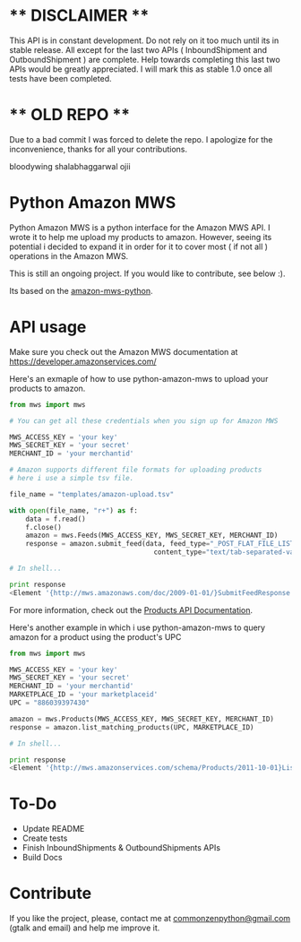 # ** DISCLAIMER **
This API is in constant development. Do not rely on it too much until its in stable release.
All except for the last two APIs ( InboundShipment and OutboundShipment ) are complete.
Help towards completing this last two APIs would be greatly appreciated.
I will mark this as stable 1.0 once all tests have been completed.

# ** OLD REPO **
Due to a bad commit I was forced to delete the repo. 
I apologize for the inconvenience, thanks for all your contributions.

bloodywing
shalabhaggarwal
ojii

# Python Amazon MWS

Python Amazon MWS is a python interface for the Amazon MWS API.
I wrote it to help me upload my products to amazon. However, seeing its potential i decided
to expand it in order for it to cover most ( if not all ) operations in the Amazon MWS.

This is still an ongoing project. If you would like to contribute, see below :).


Its based on the [amazon-mws-python](http://code.google.com/p/amazon-mws-python).

# API usage

Make sure you check out the Amazon MWS documentation at https://developer.amazonservices.com/

Here's an exmaple of how to use python-amazon-mws to upload your products to amazon.


```python
from mws import mws

# You can get all these credentials when you sign up for Amazon MWS

MWS_ACCESS_KEY = 'your key'
MWS_SECRET_KEY = 'your secret'
MERCHANT_ID = 'your merchantid'

# Amazon supports different file formats for uploading products
# here i use a simple tsv file.

file_name = "templates/amazon-upload.tsv"

with open(file_name, "r+") as f:
    data = f.read()
    f.close()
    amazon = mws.Feeds(MWS_ACCESS_KEY, MWS_SECRET_KEY, MERCHANT_ID)
    response = amazon.submit_feed(data, feed_type="_POST_FLAT_FILE_LISTINGS_DATA_", 
                                    content_type="text/tab-separated-values;charset=iso-8859-1")

# In shell...

print response
<Element '{http://mws.amazonaws.com/doc/2009-01-01/}SubmitFeedResponse' at 0x8edaa4c>

```
For more information, check out the [Products API Documentation](https://developer.amazonservices.com/gp/mws/api.html/182-2079318-8524647?ie=UTF8&section=products&group=products&version=latest).

Here's another example in which i use python-amazon-mws to query amazon for a product using the product's UPC

```python
from mws import mws

MWS_ACCESS_KEY = 'your key'
MWS_SECRET_KEY = 'your secret'
MERCHANT_ID = 'your merchantid'
MARKETPLACE_ID = 'your marketplaceid'
UPC = "886039397430"

amazon = mws.Products(MWS_ACCESS_KEY, MWS_SECRET_KEY, MERCHANT_ID)
response = amazon.list_matching_products(UPC, MARKETPLACE_ID)

# In shell...

print response
<Element '{http://mws.amazonservices.com/schema/Products/2011-10-01}ListMatchingProductsResponse' at 0xa1b188c>

```

# To-Do

* Update README
* Create tests
* Finish InboundShipments & OutboundShipments APIs
* Build Docs

# Contribute

If you like the project, please, contact me at commonzenpython@gmail.com (gtalk and email) and help me improve it.
